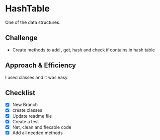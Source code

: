 # HashTable
One of the data structures.
## Challenge
- Create methods to add , get, hash and check if contains in hash table

## Approach & Efficiency
I used classes and it was easy.
## Checklist
- [x] New Branch
- [x] create classes
- [x] Update readme file
- [x] Create a test
- [x] Net, clean and flexable code
- [x] Add all needed methods
